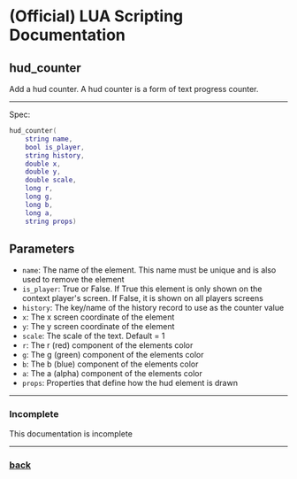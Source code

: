 
# (Official) LUA Scripting Documentation

## hud_counter

Add a hud counter. A hud counter is a form of text progress counter.

___

Spec:

```lua
hud_counter(
	string name,
	bool is_player,
	string history,
	double x,
	double y,
	double scale,
	long r,
	long g,
	long b,
	long a,
	string props)
```

## Parameters

- `name`: The name of the element. This name must be unique and is also used to remove the element
- `is_player`: True or False. If True this element is only shown on the context player's screen. If False, it is shown on all players screens
- `history`: The key/name of the history record to use as the counter value
- `x`: The x screen coordinate of the element
- `y`: The y screen coordinate of the element
- `scale`: The scale of the text. Default = 1
- `r`: The r (red) component of the elements color
- `g`: The g (green) component of the elements color
- `b`: The b (blue) component of the elements color
- `a`: The a (alpha) component of the elements color
- `props`: Properties that define how the hud element is drawn

___

### Incomplete

This documentation is incomplete

___

### [back](../hud)
